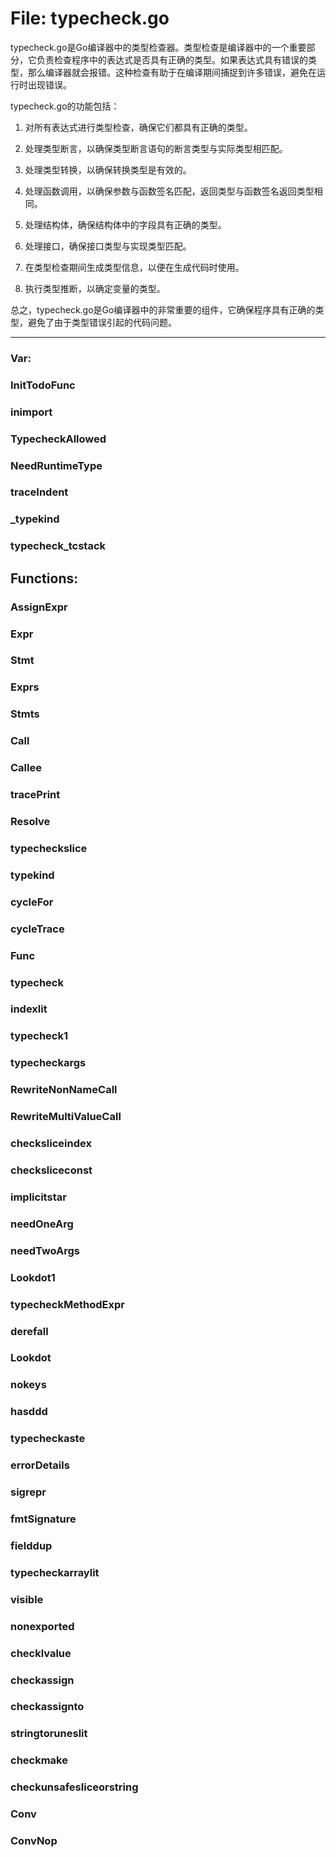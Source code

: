# File: typecheck.go

typecheck.go是Go编译器中的类型检查器。类型检查是编译器中的一个重要部分，它负责检查程序中的表达式是否具有正确的类型。如果表达式具有错误的类型，那么编译器就会报错。这种检查有助于在编译期间捕捉到许多错误，避免在运行时出现错误。

typecheck.go的功能包括：

1. 对所有表达式进行类型检查，确保它们都具有正确的类型。

2. 处理类型断言，以确保类型断言语句的断言类型与实际类型相匹配。

3. 处理类型转换，以确保转换类型是有效的。

4. 处理函数调用，以确保参数与函数签名匹配，返回类型与函数签名返回类型相同。

5. 处理结构体，确保结构体中的字段具有正确的类型。

6. 处理接口，确保接口类型与实现类型匹配。

7. 在类型检查期间生成类型信息，以便在生成代码时使用。

8. 执行类型推断，以确定变量的类型。

总之，typecheck.go是Go编译器中的非常重要的组件，它确保程序具有正确的类型，避免了由于类型错误引起的代码问题。




---

### Var:

### InitTodoFunc





### inimport





### TypecheckAllowed





### NeedRuntimeType





### traceIndent





### _typekind





### typecheck_tcstack





## Functions:

### AssignExpr





### Expr





### Stmt





### Exprs





### Stmts





### Call





### Callee





### tracePrint





### Resolve





### typecheckslice





### typekind





### cycleFor





### cycleTrace





### Func





### typecheck





### indexlit





### typecheck1





### typecheckargs





### RewriteNonNameCall





### RewriteMultiValueCall





### checksliceindex





### checksliceconst





### implicitstar





### needOneArg





### needTwoArgs





### Lookdot1





### typecheckMethodExpr





### derefall





### Lookdot





### nokeys





### hasddd





### typecheckaste





### errorDetails





### sigrepr





### fmtSignature





### fielddup





### typecheckarraylit





### visible





### nonexported





### checklvalue





### checkassign





### checkassignto





### stringtoruneslit





### checkmake





### checkunsafesliceorstring





### Conv





### ConvNop





